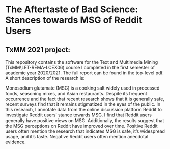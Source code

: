 # The Aftertaste of Bad Science: Stances towards MSG of Reddit Users
## TxMM 2021 project: 

This repository contains the software for the Text and Multimedia Mining (TxMM\LET-REMA-LCEX06) course I completed in the first semester of academic year 2020/2021. The full report can be found in the top-level pdf. A short description of the research is:

Monosodium glutamate (MSG) is a cooking salt widely used in
processed foods, seasoning mixes, and Asian restaurants. Despite
its frequent occurrence and the fact that recent research shows that
it is generally safe, recent surveys find that it remains stigmatized
in the eyes of the public. In this research, I annotate data from the
online discussion platform Reddit to investigate Reddit users’ stance
towards MSG. I find that Reddit users generally have positive views
on MSG. Additionally, the results suggest that the MSG perceptions
on Reddit have improved over time. Positive Reddit users often
mention the research that indicates MSG is safe, it’s widespread
usage, and it’s taste. Negative Reddit users often mention anecdotal
evidence.
